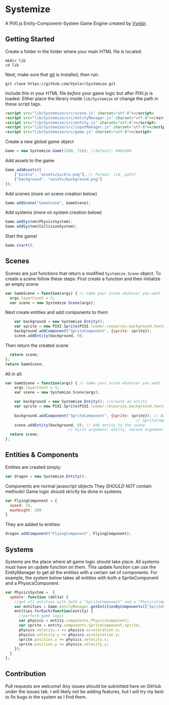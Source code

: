 # Systemize
A PIXI.js Entity-Component-System Game Engine created by *[Vynlar](https://github.com/Vynlar)*.

## Getting Started
Create a folder in the folder where your main HTML file is located.
```
mkdir lib
cd lib
```
Next, make sure that [git](https://git-scm.com/) is installed, then run:
```
git clone https://github.com/Vynlar/Systemize.git
```
Include this in your HTML file *before* your game logic but after PIXI.js is loaded. Either place the library inside ```lib/Systemize``` *or* change the path in these script tags.
```html
<script src="lib/Systemize/src/scene.js" charset="utf-8"></script>
<script src="lib/Systemize/src/entityManager.js" charset="utf-8"></script>
<script src="lib/Systemize/src/entity.js" charset="utf-8"></script>
<script src="lib/Systemize/src/inputManager.js" charset="utf-8"></script>
<script src="lib/Systemize/src/game.js" charset="utf-8"></script>
```
Create a new global game object
```javascript
Game = new Systemize.Game(1280, 720); //default: 800x600
```
Add assets to the game
```javascript
Game.addAssets([
    ["pickle", "assets/pickle.png"], // Format: [id, path]
    ["background", "assets/background.png"]
]);
```
Add scenes (more on scene creation below)
```javascript
Game.addScene("GameScene", GameScene);
```
Add systems (more on system creation below)
```javascript
Game.addSystem(PhysicsSystem);
Game.addSystem(CollisionSystem);
```
Start the game!
```javascript
Game.start();
```

## Scenes
Scenes are just functions that return a modified ```Systemize.Scene``` object. To create a scene follow these steps:
First create a function and then initialize an empty scene
```javascript
var GameScene = function(args) { // name your scene whatever you want
  args.layerCount = 3;
  var scene = new Systemize.Scene(args);
```
Next create entities and add components to them
```javascript
    var background = new Systemize.Entity();
    var sprite = new PIXI.Sprite(PIXI.loader.resources.background.texture);
    background.addComponent("SpriteComponent", {sprite: sprite});
    scene.addEntity(background, 0);
```
Then return the created scene
```javascript
  return scene;
};
return GameScene;
```

All in all:
```javascript
var GameScene = function(args) { // name your scene whatever you want
    args.layerCount = 3;
    var scene = new Systemize.Scene(args);

    var background = new Systemize.Entity(); //create an entity
    var sprite = new PIXI.Sprite(PIXI.loader.resources.background.texture); // Create a standard PIXI sprite
                                                                            // The background here is the name you put when loading assets
    background.addComponent("SpriteComponent", {sprite: sprite}); // Add component
                                                          // SpriteComponent is a special component that any drawable entity must include  
    scene.addEntity(background, 0); // Add entity to the scene
                            // First argument: entity, second argument: layer number to put it on
  return scene;
};
```

## Entities & Components
Entities are created simply:
```javascript
var dragon = new Systemize.Entity();
```
Components are normal javascript objects
They *SHOULD NOT* contain methods! Game logic should strictly be done in systems.
```javascript
var FlyingComponent = {
  speed: 34,
  maxHeight: 200
}
```
They are added to entities:
```javascript
dragon.addComponent("FlyingComponent", FlyingComponent);
```

## Systems
Systems are the place where all game logic should take place. All systems must have an update function on them. This update function can use the EntityManager to get all the entities with a certain set of components. For example, the system below takes all entities with both a SpriteComponent and a PhysicsComponent.
```javascript
var PhysicsSystem =  {
  update: function (delta) {
    //get all entities with both a "SpriteComponent" and a "PhysicsComponent"
    var entities = Game.entityManager.getEntitiesByComponents(["SpriteComponent", "PhysicsComponent"]);
    entities.forEach(function(entity) {
      //perform game logic
      var physics = entity.components.PhysicsComponent;
      var sprite = entity.components.SpriteComponent.sprite;
      physics.velocity.x += physics.acceleration.x;
      physics.velocity.y += physics.acceleration.y;
      sprite.position.x += physics.velocity.x;
      sprite.position.y += physics.velocity.y;
    });
  }
};
```

## Contribution
Pull requests are welcome! Any issues should be submitted here on GitHub under the issues tab. I will likely not be adding features, but I will try my best to fix bugs in the system as I find them.
